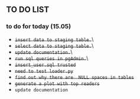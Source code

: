 ## TO DO LIST

### to do for today (15.05)

- ~~`insert data to staging table.`~~\
- ~~`select data to staging table.`~~\
- ~~`update documentation.`~~\
- ~~`run sql queries in pgAdmin.`~~\
- ~~`insert_user.sql trusted`~~
- ~~`need to test loader.py`~~
- ~~`find out why there are  NULL spaces in tables`~~
- ~~`generate a plot with top readers`~~
- `update documentation`

